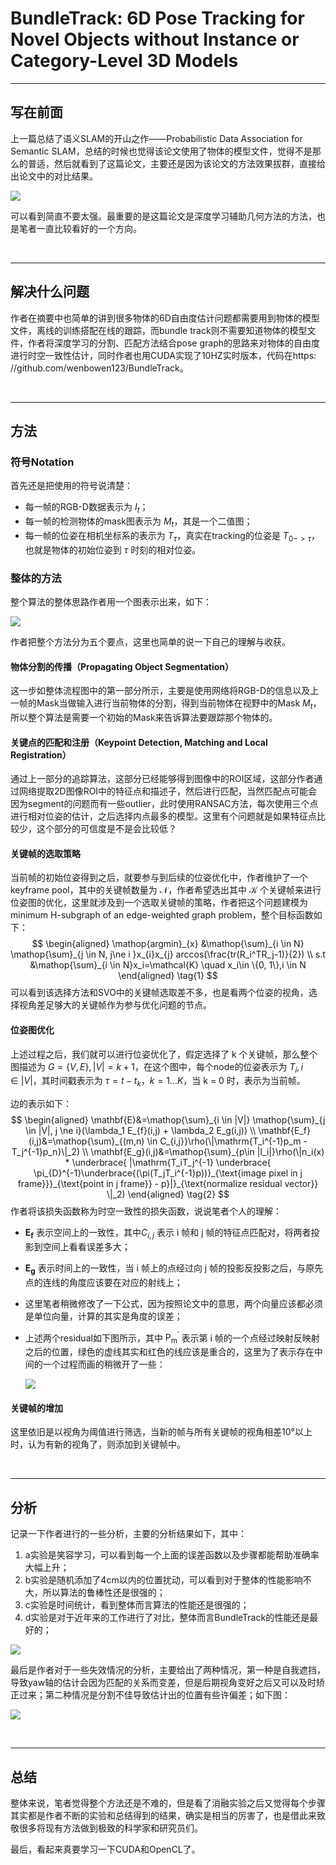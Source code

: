 # BundleTrack: 6D Pose Tracking for Novel Objects without Instance or Category-Level 3D Models

----

## 写在前面

上一篇总结了语义SLAM的开山之作——Probabilistic Data Association for Semantic SLAM，总结的时候也觉得该论文使用了物体的模型文件，觉得不是那么的普适，然后就看到了这篇论文，主要还是因为该论文的方法效果拔群，直接给出论文中的对比结果。

<img src="pictures/BundleTrack/1.png"/>

可以看到简直不要太强。最重要的是这篇论文是深度学习辅助几何方法的方法，也是笔者一直比较看好的一个方向。

&nbsp;

----

## 解决什么问题

作者在摘要中也简单的讲到很多物体的6D自由度估计问题都需要用到物体的模型文件，离线的训练搭配在线的跟踪，而bundle track则不需要知道物体的模型文件，作者将深度学习的分割、匹配方法结合pose graph的思路来对物体的自由度进行时空一致性估计，同时作者也用CUDA实现了10HZ实时版本，代码在https: //github.com/wenbowen123/BundleTrack。

&nbsp;

-----

## 方法

### 符号Notation

首先还是把使用的符号说清楚：

- 每一帧的RGB-D数据表示为 $I_t$；
- 每一帧的检测物体的mask图表示为 $M_t$，其是一个二值图；
- 每一帧的位姿在相机坐标系的表示为 $T_{\tau}$，真实在tracking的位姿是 $T_{0->\tau}$，也就是物体的初始位姿到 $\tau$ 时刻的相对位姿。

### 整体的方法

整个算法的整体思路作者用一个图表示出来，如下：

<img src="pictures/BundleTrack/2.png"/>

作者把整个方法分为五个要点，这里也简单的说一下自己的理解与收获。

#### 物体分割的传播（Propagating Object Segmentation）

这一步如整体流程图中的第一部分所示，主要是使用网络将RGB-D的信息以及上一帧的Mask当做输入进行当前物体的分割，得到当前物体在视野中的Mask $M_t$，所以整个算法是需要一个初始的Mask来告诉算法要跟踪那个物体的。

#### 关键点的匹配和注册（Keypoint Detection, Matching and Local Registration）

通过上一部分的追踪算法，这部分已经能够得到图像中的ROI区域，这部分作者通过网络提取2D图像ROI中的特征点和描述子，然后进行匹配，当然匹配点可能会因为segment的问题而有一些outlier，此时使用RANSAC方法，每次使用三个点进行相对位姿的估计，之后选择内点最多的模型。这里有个问题就是如果特征点比较少，这个部分的可信度是不是会比较低？

#### 关键帧的选取策略

当前帧的初始位姿得到之后，就要参与到后续的位姿优化中，作者维护了一个keyframe pool，其中的关键帧数量为 $\mathcal{N}$，作者希望选出其中 $\mathcal{K}$ 个关键帧来进行位姿图的优化，这里就涉及到一个选取关键帧的策略，作者把这个问题建模为 minimum H-subgraph of an edge-weighted graph problem，整个目标函数如下：
$$
\begin{aligned}
\mathop{argmin}_{x} &\mathop{\sum}_{i \in N} \mathop{\sum}_{j \in N, j\ne i }x_{i}x_{j} arccos(\frac{tr(R_i^TR_j-1)}{2}) \\
s.t &\mathop{\sum}_{i \in N}x_i=\mathcal{K} \quad x_i\in \{0, 1\},i \in N 
\end{aligned} \tag{1}
$$
可以看到该选择方法和SVO中的关键帧选取差不多，也是看两个位姿的视角，选择视角差足够大的关键帧作为参与优化问题的节点。

#### 位姿图优化

上述过程之后，我们就可以进行位姿优化了，假定选择了 k 个关键帧，那么整个图描述为 $G=\{V,E\},|V|=k+1$，在这个图中，每个node的位姿表示为 $T_i,i \in |V|$，其时间戳表示为 $\tau=t-t_k，k=1...K$，当 k = 0 时，表示为当前帧。

边的表示如下：
$$
\begin{aligned}
\mathbf{E}&=\mathop{\sum}_{i \in |V|} \mathop{\sum}_{j \in |V|, j \ne i}(\lambda_1 E_{f}(i,j) + \lambda_2 E_g(i,j)) \\
\mathbf{E_f}(i,j)&=\mathop{\sum}_{(m,n) \in C_{i,j}}\rho(\|\mathrm{T_i^{-1}p_m - T_j^{-1}p_n}\|_2) \\
\mathbf{E_g}(i,j)&=\mathop{\sum}_{p\in |I_i|}\rho(\|n_i(x) * \underbrace{ |\mathrm{T_iT_j^{-1} \underbrace{ \pi_{D}^{-1}\underbrace{(\pi(T_jT_i^{-1}p))}_{\text{image pixel in j frame}}}_{\text{point in j frame}} - p}|}_{\text{normalize residual vector}} \|_2)
\end{aligned} \tag{2}
$$
作者将该损失函数称为时空一致性的损失函数，说说笔者个人的理解：

- $\mathbf{E_f}$ 表示空间上的一致性，其中$C_{i,j}$ 表示 i 帧和 j 帧的特征点匹配对，将两者投影到空间上看看误差多大；

- $\mathbf{E_g}$ 表示时间上的一致性，当 i 帧上的点经过向 j 帧的投影反投影之后，与原先点的连线的角度应该要在对应的射线上；

- 这里笔者稍微修改了一下公式，因为按照论文中的意思，两个向量应该都必须是单位向量，计算的其实是角度的误差；

- 上述两个residual如下图所示，其中 $\mathrm{P^{'}_{m}}$ 表示第 i 帧的一个点经过映射反映射之后的位置，绿色的虚线其实和红色的线应该是重合的，这里为了表示存在中间的一个过程而画的稍微开了一些：

  <img src="pictures/BundleTrack/3.png"/>



#### 关键帧的增加

这里依旧是以视角为阈值进行筛选，当新的帧与所有关键帧的视角相差10°以上时，认为有新的视角了，则添加到关键帧中。

&nbsp;

-----

## 分析

记录一下作者进行的一些分析，主要的分析结果如下，其中：

1. a实验是笑容学习，可以看到每一个上面的误差函数以及步骤都能帮助准确率大幅上升；
2. b实验是随机添加了4cm以内的位置扰动，可以看到对于整体的性能影响不大，所以算法的鲁棒性还是很强的；
3. c实验是时间统计，看到整体而言算法的性能还是很强的；
4. d实验是对于近年来的工作进行了对比，整体而言BundleTrack的性能还是最好的；

<img src="pictures/BundleTrack/4.png"/>

最后是作者对于一些失效情况的分析，主要给出了两种情况，第一种是自我遮挡，导致yaw轴的估计会因为匹配的关系而变差，但是后期视角变好之后又可以及时矫正过来；第二种情况是分割不佳导致估计出的位置有些许偏差；如下图：

<img src="pictures/BundleTrack/5.png"/>

&nbsp;

----

## 总结

整体来说，笔者觉得整个方法还是不难的，但是看了消融实验之后又觉得每个步骤其实都是作者不断的实验和总结得到的结果，确实是相当的厉害了，也是借此来致敬很多将现有方法做到极致的科学家和研究员们。

最后，看起来真要学习一下CUDA和OpenCL了。